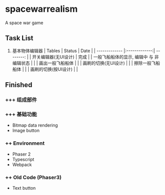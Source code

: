 # spacewarrealism
A space war game

## Task List

1. 基本物体编辑器
| Tables		| Status		| Date		|
| ------------- |:-------------:| --------:	|
| 开关编辑器(无UI设计)      					| 完成	|
| 一般飞船船体的显示, 编辑中 与 非编辑状态  	|		|
| 画出一般飞船船体							|		|
| 画刷的切换(无UI设计)						|		|
| 擦除一般飞船船体							|		|
| 画刷的切换(按UI设计)						|		|

## Finished
### +++ 组成部件

### +++ 基础功能
* Bitmap data rendering
* Image button

### ++ Environment
* Phaser 2 
* Typescript
* Webpack

### ++ Old Code (Phaser3)
* Text button